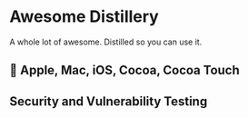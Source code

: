 # Awesome Distillery
A whole lot of awesome.  Distilled so you can use it. 

##  Apple, Mac, iOS, Cocoa, Cocoa Touch

## Security and Vulnerability Testing

 
